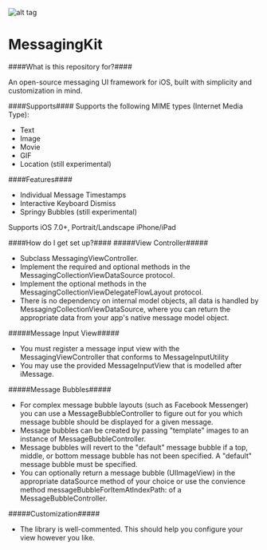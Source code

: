 ![alt tag](https://cloud.githubusercontent.com/assets/5367914/5310054/ceb41222-7bfa-11e4-858e-2c6a7fe4c055.gif)


MessagingKit
============

####What is this repository for?####

An open-source messaging UI framework for iOS, built with simplicity and customization in mind.

####Supports####
 Supports the following MIME types (Internet Media Type):
 - Text
 - Image
 - Movie
 - GIF
 - Location (still experimental)

####Features####
- Individual Message Timestamps
- Interactive Keyboard Dismiss
- Springy Bubbles (still experimental)

Supports iOS 7.0+, Portrait/Landscape iPhone/iPad

####How do I get set up?####
#####View Controller#####
- Subclass MessagingViewController.
- Implement the required and optional methods in the MessagingCollectionViewDataSource protocol.
- Implement the optional methods in the MessagingCollectionViewDelegateFlowLayout protocol.
- There is no dependency on internal model objects, all data is handled by MessagingCollectionViewDataSource, where you can return the appropriate data from your app's native message model object.

#####Message Input View#####
- You must register a message input view with the MessagingViewController that conforms to MessageInputUtility
- You may use the provided MessageInputView that is modelled after iMessage.

#####Message Bubbles#####
- For complex message bubble layouts (such as Facebook Messenger) you can use a MessageBubbleController to figure out for you which message bubble should be displayed for a given message.
- Message bubbles can be created by passing "template" images to an instance of MessageBubbleController.
- Message bubbles will revert to the "default" message bubble if a top, middle, or bottom message bubble has not been specified. A "default" message bubble must be specified.
- You can optionally return a message bubble (UIImageView) in the appropriate dataSource method of your choice or use the convience method messageBubbleForItemAtIndexPath: of a MessageBubbleController.

#####Customization#####
- The library is well-commented. This should help you configure your view however you like.
